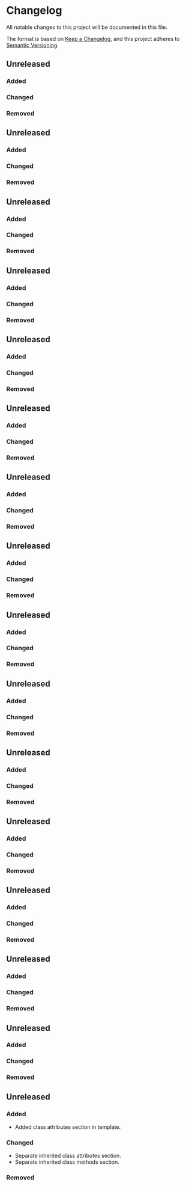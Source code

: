 # Changelog

All notable changes to this project will be documented in this file.

The format is based on [Keep a Changelog](https://keepachangelog.com/en/1.0.0/),
and this project adheres to [Semantic Versioning](https://semver.org/spec/v2.0.0.html).

## Unreleased

### Added

### Changed

### Removed


## Unreleased

### Added

### Changed

### Removed


## Unreleased

### Added

### Changed

### Removed


## Unreleased

### Added

### Changed

### Removed


## Unreleased

### Added

### Changed

### Removed


## Unreleased

### Added

### Changed

### Removed


## Unreleased

### Added

### Changed

### Removed


## Unreleased

### Added

### Changed

### Removed


## Unreleased

### Added

### Changed

### Removed


## Unreleased

### Added

### Changed

### Removed


## Unreleased

### Added

### Changed

### Removed


## Unreleased

### Added

### Changed

### Removed


## Unreleased

### Added

### Changed

### Removed


## Unreleased

### Added

### Changed

### Removed


## Unreleased

### Added

### Changed

### Removed


## Unreleased

### Added

* Added class attributes section in template.

### Changed

* Separate inherited class attributes section.
* Separate inherited class methods section.

### Removed

